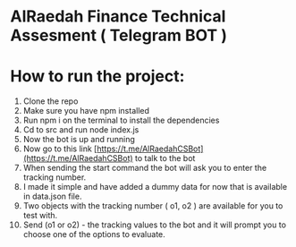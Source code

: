 # AlRaedah Finance Technical Assesment ( Telegram BOT )

# How to run the project:

1. Clone the repo
2. Make sure you have npm installed 
3. Run npm i on the terminal to install the dependencies
4. Cd to src and run node index.js
5. Now the bot is up and running
6. Now go to this link [https://t.me/AlRaedahCSBot](https://t.me/AlRaedahCSBot) to talk to the bot
7. When sending the start command the bot will ask you to enter the tracking number. 
8. I made it simple and have added a dummy data for now that is available in data.json file.
9. Two objects with the tracking number ( o1, o2 ) are available for you to test with.
10. Send (o1 or o2) - the tracking values to the bot and it will prompt you to choose one of the options to evaluate. 

##
